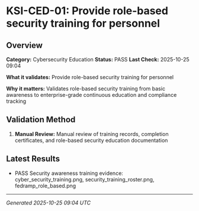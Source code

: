 # KSI-CED-01: Provide role-based security training for personnel

## Overview

**Category:** Cybersecurity Education
**Status:** PASS
**Last Check:** 2025-10-25 09:04

**What it validates:** Provide role-based security training for personnel

**Why it matters:** Validates role-based security training from basic awareness to enterprise-grade continuous education and compliance tracking

## Validation Method

1. **Manual Review:** Manual review of training records, completion certificates, and role-based security education documentation

## Latest Results

- PASS Security awareness training evidence: cyber_security_training.png, security_training_roster.png, fedramp_role_based.png

---
*Generated 2025-10-25 09:04 UTC*
